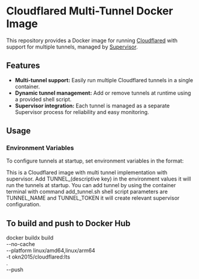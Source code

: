 # Cloudflared Multi-Tunnel Docker Image

This repository provides a Docker image for running [Cloudflared](https://github.com/cloudflare/cloudflared) with support for multiple tunnels, managed by [Supervisor](http://supervisord.org/).

## Features

- **Multi-tunnel support:** Easily run multiple Cloudflared tunnels in a single container.
- **Dynamic tunnel management:** Add or remove tunnels at runtime using a provided shell script.
- **Supervisor integration:** Each tunnel is managed as a separate Supervisor process for reliability and easy monitoring.

## Usage

### Environment Variables

To configure tunnels at startup, set environment variables in the format:

This is a Cloudflared image with multi tunnel implementation with supervisor. Add TUNNEL\_(descriptive key) in the environment values it will run the tunnels at startup. You can add tunnel by using the container terminal with command add_tunnel.sh shell script parameters are TUNNEL_NAME and TUNNEL_TOKEN it will create relevant supervisor configuration.

## To build and push to Docker Hub

docker buildx build \
 --no-cache \
 --platform linux/amd64,linux/arm64 \
 -t okn2015/cloudflared:lts \
 . \
 --push

